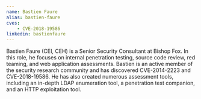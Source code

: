 ```yaml
---
name: Bastien Faure
alias: bastien-faure
cves:
    - CVE-2018-19586
linkedin: bastienfaure
---
```

Bastien Faure (CEI, CEH) is a Senior Security Consultant at Bishop Fox. In this role, he focuses on internal penetration testing, source code review, red teaming, and web application assessments. Bastien is an active member of the security research community and has discovered CVE-2014-2223 and CVE-2018-19586. He has also created numerous assessment tools, including an in-depth LDAP enumeration tool, a penetration test companion, and an HTTP exploitation tool.
